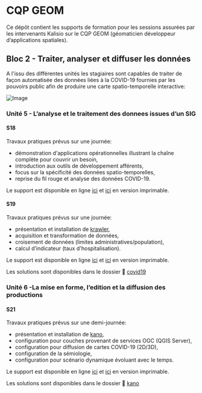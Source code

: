# CQP GEOM

Ce dépôt contient les supports de formation pour les sessions assurées par les intervenants Kalisio sur le CQP GEOM (géomaticien développeur d’applications spatiales).

## Bloc 2 - Traiter, analyser et diffuser les données

A l'issu des différentes unités les stagiaires sont capables de traiter de façon automatisée des données liées à la COVID-19 fournies par les pouvoirs public afin de produire une carte spatio-temporelle interactive:

![Image](./kano-covid19-video.gif)

### Unité 5 - L’analyse et le traitement des donnees issues d’un SIG

#### S18

Travaux pratiques prévus sur une journée:
* démonstration d'applications opérationnelles illustrant la chaîne complète pour couvrir un besoin,
* introduction aux outils de développement afférents,
* focus sur la spécificité des données spatio-temporelles,
* reprise du fil rouge et analyse des données COVID-19.

Le support est disponible  en ligne [ici](https://docs.google.com/presentation/d/1grH4O70qP_dDWy47xgNpttliFySam_cig4olWJNSnJM) et [ici](./KALISIO%20-%20U5%20-%20S18.pdf) en version imprimable.

#### S19

Travaux pratiques prévus sur une journée:
* présentation et installation de [krawler](https://kalisio.github.io/krawler/),
* acquisition et transformation de données,
* croisement de données (limites administratives/population),
* calcul d’indicateur (taux d'hospitalisation).

Le support est disponible  en ligne [ici](https://docs.google.com/presentation/d/1kBdJKmmuZ1Mtx3dckcFc5FN4DhWyLLASNdj7xdG-mfk) et [ici](./KALISIO%20-%20U5%20-%20S19.pdf) en version imprimable.

Les solutions sont disponibles dans le dossier :open_file_folder: [covid19](./covid19)

### Unité 6 -La mise en forme, l’edition et la diffusion des productions

#### S21

Travaux pratiques prévus sur une demi-journée:
* présentation et installation de [kano](https://kalisio.github.io/kano/),
* configuration pour couches provenant de services OGC (QGIS Server),
* configuration pour diffusion de cartes COVID-19 (2D/3D),
* configuration de la sémiologie,
* configuration pour scénario dynamique évoluant avec le temps.

Le support est disponible  en ligne [ici](https://docs.google.com/presentation/d/1Evjmnw4wijwrE8C8M_mCkN7W3vdmtjEUrEYpJD4tmYk) et [ici](./KALISIO%20-%20U5%20-%20S21.pdf) en version imprimable.

Les solutions sont disponibles dans le dossier :open_file_folder: [kano](./covid19)

